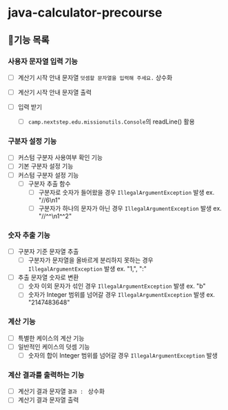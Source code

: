 # java-calculator-precourse

## 📝기능 목록

### 사용자 문자열 입력 기능

- [ ] 계산기 시작 안내 문자열 `덧셈할 문자열을 입력해 주세요.` 상수화

- [ ] 계산기 시작 안내 문자열 출력

- [ ] 입력 받기

    - [ ] `camp.nextstep.edu.missionutils.Console`의 readLine() 활용

### 구분자 설정 기능

- [ ] 커스텀 구분자 사용여부 확인 기능
- [ ] 기본 구분자 설정 기능
- [ ] 커스텀 구분자 설정 기능
    - [ ] 구분자 추출 함수
        - [ ] 구분자로 숫자가 들어왔을 경우 `IllegalArgumentException` 발생 ex. "//6\n1"
        - [ ] 구분자가 하나의 문자가 아닌 경우 `IllegalArgumentException` 발생 ex. "//^^\n1^^2"

### 숫자 추출 기능

- [ ] 구분자 기준 문자열 추출
    - [ ] 구분자가 문자열을 올바르게 분리하지 못하는 경우 `IllegalArgumentException` 발생 ex. "1,", ":"
- [ ] 추출 문자열 숫자로 변환
    - [ ] 숫자 이외 문자가 섞인 경우 `IllegalArgumentException` 발생 ex. "b"
    - [ ] 숫자가 Integer 범위를 넘어갈 경우 `IllegalArgumentException` 발생 ex. "2147483648"

### 계산 기능

- [ ] 특별한 케이스의 계산 기능
- [ ] 일반적인 케이스의 덧셈 기능
    - [ ] 숫자의 합이 Integer 범위를 넘어갈 경우 `IllegalArgumentException` 발생

### 계산 결과를 출력하는 기능

- [ ] 계산기 결과 문자열 `결과 : ` 상수화
- [ ] 계산기 결과 문자열 출력